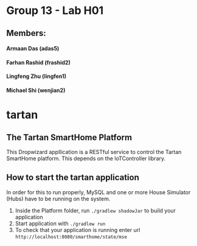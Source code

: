 # Group 13 - Lab H01
## Members:

#### Armaan Das (adas5)

#### Farhan Rashid (frashid2)

#### Lingfeng Zhu (lingfen1)

#### Michael Shi (wenjian2)


# tartan

The Tartan SmartHome Platform
---
This Dropwizard appllication is a RESTful service to control the Tartan SmartHome platform. 
This depends on the IoTController library.

How to start the tartan application
---

In order for this to run properly, MySQL and one or more House Simulator (Hubs) have to be running on the 
system.

1. Inside the Platform folder, run `./gradlew shadowJar` to build your application
1. Start application with `./gradlew run`
1. To check that your application is running enter url `http://localhost:8080/smarthome/state/mse`
